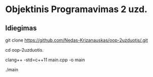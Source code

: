 # Objektinis Programavimas 2 uzd.

## Idiegimas
git clone https://github.com/Nedas-Krizanauskas/oop-2uzduotis/.git

cd oop-2uzduotis.

clang++ -std=c++11 main.cpp -o main

./main
